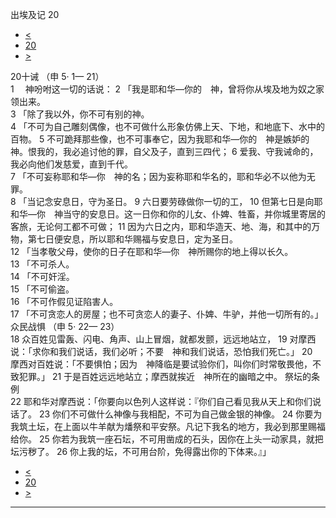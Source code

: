 ﻿





 出埃及记 20




* [<](bible/EXO19.md)
* [20](bible/EXO.md)
* [>](bible/EXO21.md)



 
20十诫 （申 5· 1— 21）  
1 　神吩咐这一切的话说： 
2 「我是耶和华—你的　神，曾将你从埃及地为奴之家领出来。  
3 「除了我以外，你不可有别的神。  
4 「不可为自己雕刻偶像，也不可做什么形象仿佛上天、下地，和地底下、水中的百物。 
5 不可跪拜那些像，也不可事奉它，因为我耶和华—你的　神是嫉妒的　神。恨我的，我必追讨他的罪，自父及子，直到三四代； 
6 爱我、守我诫命的，我必向他们发慈爱，直到千代。  
7 「不可妄称耶和华—你　神的名；因为妄称耶和华名的，耶和华必不以他为无罪。  
8 「当记念安息日，守为圣日。 
9 六日要劳碌做你一切的工， 
10 但第七日是向耶和华—你　神当守的安息日。这一日你和你的儿女、仆婢、牲畜，并你城里寄居的客旅，无论何工都不可做； 
11 因为六日之内，耶和华造天、地、海，和其中的万物，第七日便安息，所以耶和华赐福与安息日，定为圣日。  
12 「当孝敬父母，使你的日子在耶和华—你　神所赐你的地上得以长久。  
13 「不可杀人。  
14 「不可奸淫。  
15 「不可偷盗。  
16 「不可作假见证陷害人。  
17 「不可贪恋人的房屋；也不可贪恋人的妻子、仆婢、牛驴，并他一切所有的。」 众民战惧 （申
5·
22—
23）  
18 众百姓见雷轰、闪电、角声、山上冒烟，就都发颤，远远地站立， 
19 对摩西说：「求你和我们说话，我们必听；不要　神和我们说话，恐怕我们死亡。」 
20  摩西对百姓说：「不要惧怕；因为　神降临是要试验你们，叫你们时常敬畏他，不致犯罪。」 
21 于是百姓远远地站立；摩西就挨近　神所在的幽暗之中。 祭坛的条例  
22 耶和华对摩西说：「你要向以色列人这样说：『你们自己看见我从天上和你们说话了。 
23 你们不可做什么神像与我相配，不可为自己做金银的神像。 
24 你要为我筑土坛，在上面以牛羊献为燔祭和平安祭。凡记下我名的地方，我必到那里赐福给你。 
25 你若为我筑一座石坛，不可用凿成的石头，因你在上头一动家具，就把坛污秽了。 
26 你上我的坛，不可用台阶，免得露出你的下体来。』」 
* [<](bible/EXO19.md)
* [20](bible/EXO.md)
* [>](bible/EXO21.md)





---









